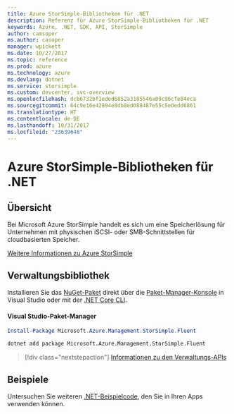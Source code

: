 ```yaml
---
title: Azure StorSimple-Bibliotheken für .NET
description: Referenz für Azure StorSimple-Bibliotheken für .NET
keywords: Azure, .NET, SDK, API, StorSimple
author: camsoper
ms.author: casoper
manager: wpickett
ms.date: 10/27/2017
ms.topic: reference
ms.prod: azure
ms.technology: azure
ms.devlang: dotnet
ms.service: storsimple
ms.custom: devcenter, svc-overview
ms.openlocfilehash: dcb6732bf1eded6852a3185546a09c96cfe84eca
ms.sourcegitcommit: 64c9e16e42894e8db8ed088487e55c5e0edd6861
ms.translationtype: HT
ms.contentlocale: de-DE
ms.lasthandoff: 10/31/2017
ms.locfileid: "23639648"
---
```

# <a name="azure-storsimple-libraries-for-net"></a>Azure StorSimple-Bibliotheken für .NET

## <a name="overview"></a>Übersicht

Bei Microsoft Azure StorSimple handelt es sich um eine Speicherlösung für Unternehmen mit physischen iSCSI- oder SMB-Schnittstellen für cloudbasierten Speicher. 

[Weitere Informationen zu Azure StorSimple](/azure/storsimple/)    

## <a name="management-library"></a>Verwaltungsbibliothek

Installieren Sie das [NuGet-Paket](https://www.nuget.org/packages/Microsoft.Azure.Management.StorSimple.Fluent) direkt über die [Paket-Manager-Konsole][PackageManager] in Visual Studio oder mit der [.NET Core CLI][DotNetCLI].

#### <a name="visual-studio-package-manager"></a>Visual Studio-Paket-Manager

```powershell
Install-Package Microsoft.Azure.Management.StorSimple.Fluent
```

```bash
dotnet add package Microsoft.Azure.Management.StorSimple.Fluent
```

> [!div class="nextstepaction"]
> [Informationen zu den Verwaltungs-APIs](/dotnet/api/overview/azure/monitor/management)

## <a name="samples"></a>Beispiele

Untersuchen Sie weiteren [.NET-Beispielcode](https://azure.microsoft.com/resources/samples/?platform=dotnet), den Sie in Ihren Apps verwenden können.

[PackageManager]: https://docs.microsoft.com/nuget/tools/package-manager-console
[DotNetCLI]: https://docs.microsoft.com/dotnet/core/tools/dotnet-add-package